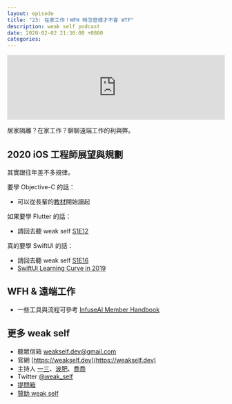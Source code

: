 ```yaml
---
layout: episode
title: "23: 在家工作！WFH 時怎麼樣才不會 WTF"
description: weak self podcast
date: 2020-02-02 21:30:00 +0800
categories: 
---
```

<iframe src="https://www.listennotes.com/embedded/e/af165b5e32444f988b30fdd298e2608b/" width="100%" style="width: 1px; min-width: 100%;" frameborder="0" scrolling="no"></iframe>

居家隔離？在家工作？聊聊遠端工作的利與弊。

## 2020 iOS 工程師展望與規劃

其實跟往年差不多規律。

要學 Objective-C 的話：

* 可以從長輩的[教材](https://zonble.gitbooks.io/kkbox-ios-dev/content/selector/what_are_objective-c_classes.html)開始讀起

如果要學 Flutter 的話：

* 請回去聽 weak self [S1E12](https://weakself.dev/episodes/12)

真的要學 SwiftUI 的話：

* 請回去聽 weak self [S1E16](https://weakself.dev/episodes/16)
* [SwiftUI Learning Curve in 2019](https://swiftwithmajid.com/2019/12/31/swiftui-learning-curve-in-2019/)

## WFH & 遠端工作

* 一些工具與流程可參考 [InfuseAI Member Handbook](https://www.notion.so/Member-Handbook-Chinese-524cd61a6b2d4356b3a8cb19855fa7fa)

## 更多 weak self

* 聽眾信箱 [weakself.dev@gmail.com](mailto:weakself.dev@gmail.com)
* 官網 [https://weakself.dev](https://weakself.dev)
* 主持人 [一三](https://twitter.com/ethanhuang13)、[波肥](https://twitter.com/PofatTseng)、[喬喬](https://twitter.com/joe_trash_talk)
* Twitter [@weak_self](https://twitter.com/weak_self)
* [提問箱](https://peing.net/zh-TW/weak_self)
* [贊助 weak self](https://weakself.dev/#donation)